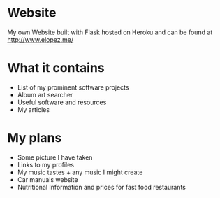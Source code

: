 # Website
My own Website built with Flask hosted on Heroku and can be found at http://www.elopez.me/
# What it contains
* List of my prominent software projects
* Album art searcher
* Useful software and resources
* My articles
# My plans
* Some picture I have taken
* Links to my profiles
* My music tastes + any music I might create
* Car manuals website
* Nutritional Information and prices for fast food restaurants
